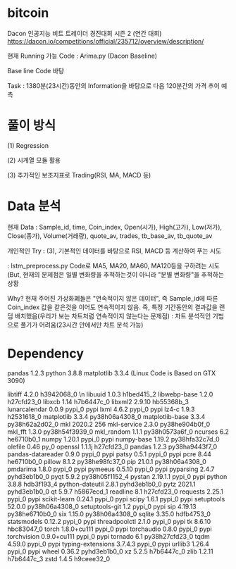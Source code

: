 # bitcoin

Dacon 인공지능 비트 트레이더 경진대회 시즌 2 (연간 대회)
https://dacon.io/competitions/official/235712/overview/description/

현재 Running 가능 Code : Arima.py (Dacon Baseline)

Base line Code 바탕

Task : 1380분(23시간)동안의 Information을 바탕으로 다음 120분간의 가격 추이 예측

# 풀이 방식

(1) Regression

(2) 시계열 모듈 활용

(3) 추가적인 보조지표로 Trading(RSI, MA, MACD 등)

# Data 분석

현재 Data : Sample_id, time, Coin_index, Open(시가), High(고가), Low(저가), Close(종가), Volume(거래량), quote_av, trades, tb_base_av, tb_quote_av

개인적인 Try : (3), 기본적인 데이터를 바탕으로 RSI, MACD 등 계산하여 푸는 시도

: lstm_preprocess.py Code로 
MA5, MA20, MA60, MA120등을 구하려는 시도 (But, 현재의 문제점은 일별 변화량을 추적하는것이 아니라 "분별 변화량"을 추적하는 상황

Why? 현재 주어진 가상화폐들은 "연속적이지 않은 데이터", 즉 Sample_id에 따른 Coin_index 값을 같은것을 이어도 연속적이지 않음.
즉, 특정 기간동안의 결과값을 랜덤 배치했음(우리가 보는 차트처럼 연속적이지 않는다는 문제점) : 차트 분석적인 기법으로 풀기가 어려움(23시간 안에서만 차트 분석 가능)


# Dependency
pandas 1.2.3
python 3.8.8
matplotlib 3.3.4
(Linux Code is Based on GTX 3090)


libtiff                   4.2.0                h3942068_0 \n
libuuid                   1.0.3                h1bed415_2
libwebp-base              1.2.0                h27cfd23_0
libxcb                    1.14                 h7b6447c_0
libxml2                   2.9.10               hb55368b_3
lunarcalendar             0.0.9                    pypi_0    pypi
lxml                      4.6.2                    pypi_0    pypi
lz4-c                     1.9.3                h2531618_0
matplotlib                3.3.4            py38h06a4308_0
matplotlib-base           3.3.4            py38h62a2d02_0
mkl                       2020.2                      256
mkl-service               2.3.0            py38he904b0f_0
mkl_fft                   1.3.0            py38h54f3939_0
mkl_random                1.1.1            py38h0573a6f_0
ncurses                   6.2                  he6710b0_1
numpy                     1.20.1                   pypi_0    pypi
numpy-base                1.19.2           py38hfa32c7d_0
olefile                   0.46                       py_0
openssl                   1.1.1j               h27cfd23_0
pandas                    1.2.3            py38ha9443f7_0
pandas-datareader         0.9.0                    pypi_0    pypi
patsy                     0.5.1                    pypi_0    pypi
pcre                      8.44                 he6710b0_0
pillow                    8.1.2            py38he98fc37_0
pip                       21.0.1           py38h06a4308_0
pmdarima                  1.8.0                    pypi_0    pypi
pymeeus                   0.5.10                   pypi_0    pypi
pyparsing                 2.4.7              pyhd3eb1b0_0
pyqt                      5.9.2            py38h05f1152_4
pystan                    2.19.1.1                 pypi_0    pypi
python                    3.8.8                hdb3f193_4
python-dateutil           2.8.1              pyhd3eb1b0_0
pytz                      2021.1             pyhd3eb1b0_0
qt                        5.9.7                h5867ecd_1
readline                  8.1                  h27cfd23_0
requests                  2.25.1                   pypi_0    pypi
scikit-learn              0.24.1                   pypi_0    pypi
scipy                     1.6.1                    pypi_0    pypi
setuptools                52.0.0           py38h06a4308_0
setuptools-git            1.2                      pypi_0    pypi
sip                       4.19.13          py38he6710b0_0
six                       1.15.0           py38h06a4308_0
sqlite                    3.35.0               hdfb4753_0
statsmodels               0.12.2                   pypi_0    pypi
threadpoolctl             2.1.0                    pypi_0    pypi
tk                        8.6.10               hbc83047_0
torch                     1.8.0+cu111              pypi_0    pypi
torchaudio                0.8.0                    pypi_0    pypi
torchvision               0.9.0+cu111              pypi_0    pypi
tornado                   6.1              py38h27cfd23_0
tqdm                      4.59.0                   pypi_0    pypi
typing-extensions         3.7.4.3                  pypi_0    pypi
urllib3                   1.26.4                   pypi_0    pypi
wheel                     0.36.2             pyhd3eb1b0_0
xz                        5.2.5                h7b6447c_0
zlib                      1.2.11               h7b6447c_3
zstd                      1.4.5                h9ceee32_0
